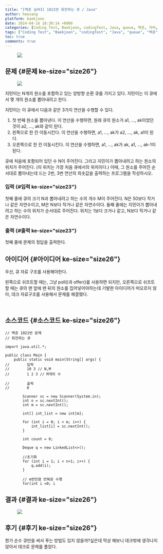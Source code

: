 ```yaml
---
title: "[백준 실버3] 1021번 회전하는 큐 / Java"
author: heesang
platform: baekjoon
date: 2024-04-16 18:30:14 +0900
categories: [Coding Test, Baekjoon, codingTest, Java, queue, 백준, 자바, 코딩테스트, 코테, 큐]
tags: ["Coding Test", "Baekjoon", "codingTest", "Java", "queue", "백준", "자바", "코딩테스트", "코테", "큐"]
toc: true
comments: true
---
```

<figure class="imageblock alignCenter" data-ke-mobilestyle="widthOrigin"
data-origin-width="470" data-origin-height="107">
<span
data-url="https://blog.kakaocdn.net/dn/pVM5Z/btsGDAgmsgD/XHm6oX6Y7dnTzwlEpVhgek/img.png"
data-lightbox="lightbox"><img
src="https://blog.kakaocdn.net/dn/pVM5Z/btsGDAgmsgD/XHm6oX6Y7dnTzwlEpVhgek/img.png"
srcset="https://img1.daumcdn.net/thumb/R1280x0/?scode=mtistory2&amp;fname=https%3A%2F%2Fblog.kakaocdn.net%2Fdn%2FpVM5Z%2FbtsGDAgmsgD%2FXHm6oX6Y7dnTzwlEpVhgek%2Fimg.png"
onerror="this.onerror=null; this.src=&#39;//t1.daumcdn.net/tistory_admin/static/images/no-image-v1.png&#39;; this.srcset=&#39;//t1.daumcdn.net/tistory_admin/static/images/no-image-v1.png&#39;;"
data-origin-width="470" data-origin-height="107" /></span>
</figure>

## 문제 {#문제 ke-size="size26"}

<figure class="imageblock alignCenter" data-ke-mobilestyle="widthOrigin"
data-origin-width="1048" data-origin-height="217">
<span
data-url="https://blog.kakaocdn.net/dn/c2PO26/btsGDA8pNsc/2MeYLLz9Bm0VrAxk6N1wOK/img.png"
data-lightbox="lightbox"><img
src="https://blog.kakaocdn.net/dn/c2PO26/btsGDA8pNsc/2MeYLLz9Bm0VrAxk6N1wOK/img.png"
srcset="https://img1.daumcdn.net/thumb/R1280x0/?scode=mtistory2&amp;fname=https%3A%2F%2Fblog.kakaocdn.net%2Fdn%2Fc2PO26%2FbtsGDA8pNsc%2F2MeYLLz9Bm0VrAxk6N1wOK%2Fimg.png"
onerror="this.onerror=null; this.src=&#39;//t1.daumcdn.net/tistory_admin/static/images/no-image-v1.png&#39;; this.srcset=&#39;//t1.daumcdn.net/tistory_admin/static/images/no-image-v1.png&#39;;"
data-origin-width="1048" data-origin-height="217" /></span>
</figure>

지민이는 N개의 원소를 포함하고 있는 양방향 순환 큐를 가지고 있다.
지민이는 이 큐에서 몇 개의 원소를 뽑아내려고 한다.

지민이는 이 큐에서 다음과 같은 3가지 연산을 수행할 수 있다.

1.  첫 번째 원소를 뽑아낸다. 이 연산을 수행하면, 원래 큐의 원소가 a1,
    \..., ak이었던 것이 a2, \..., ak와 같이 된다.
2.  왼쪽으로 한 칸 이동시킨다. 이 연산을 수행하면, a1, \..., ak가 a2,
    \..., ak, a1이 된다.
3.  오른쪽으로 한 칸 이동시킨다. 이 연산을 수행하면, a1, \..., ak가 ak,
    a1, \..., ak-1이 된다.

큐에 처음에 포함되어 있던 수 N이 주어진다. 그리고 지민이가 뽑아내려고
하는 원소의 위치가 주어진다. (이 위치는 가장 처음 큐에서의 위치이다.)
이때, 그 원소를 주어진 순서대로 뽑아내는데 드는 2번, 3번 연산의 최솟값을
출력하는 프로그램을 작성하시오.

### 입력 {#입력 ke-size="size23"}

첫째 줄에 큐의 크기 N과 뽑아내려고 하는 수의 개수 M이 주어진다. N은
50보다 작거나 같은 자연수이고, M은 N보다 작거나 같은 자연수이다. 둘째
줄에는 지민이가 뽑아내려고 하는 수의 위치가 순서대로 주어진다. 위치는
1보다 크거나 같고, N보다 작거나 같은 자연수이다.

### 출력 {#출력 ke-size="size23"}

첫째 줄에 문제의 정답을 출력한다.

## 아이디어 {#아이디어 ke-size="size26"}

우선, 큐 자료 구조를 사용해야한다.

왼쪽으로 쉬프트할 때는, 그냥 poll()과 offer()를 사용하면 되지만,
오른쪽으로 쉬프트할 때는 큐의 맨 앞에 맨 뒤의 원소를 집어넣어야하는데
기발한 아이디어가 떠오르지 않아, 데크 자료구조를 사용해서 문제를
해결했다.

 

## 소스코드 {#소스코드 ke-size="size26"}

``` {#code_1713259599005 .angelscript style="background-color: #f8f8f8; color: #383a42; text-align: start;" ke-type="codeblock" ke-language="java"}
// 백준 1021번 문제
// 회전하는 큐

import java.util.*;

public class Main {
    public static void main(String[] args) {
//        입력
//        10 3 // N,M
//        1 2 3 // M개의 수

//        출력
//        0

        Scanner sc = new Scanner(System.in);
        int n = sc.nextInt();
        int m = sc.nextInt();

        int[] int_list = new int[m];

        for (int i = 0; i < m; i++) {
            int_list[i] = sc.nextInt();
        }

        int count = 0;

        Deque q = new LinkedList<>();

        //초기화
        for (int i = 1; i < n+1; i++) {
            q.add(i);
        }

        // m번만큼 반복문 수행
        for(int i =0; i
```

## 결과 {#결과 ke-size="size26"}

<figure class="imageblock alignCenter" data-ke-mobilestyle="widthOrigin"
data-origin-width="933" data-origin-height="77">
<span
data-url="https://blog.kakaocdn.net/dn/RtGS5/btsGE6Z2n1U/TZ2jBE8OpGq84KT9kfZAsK/img.png"
data-lightbox="lightbox"><img
src="https://blog.kakaocdn.net/dn/RtGS5/btsGE6Z2n1U/TZ2jBE8OpGq84KT9kfZAsK/img.png"
srcset="https://img1.daumcdn.net/thumb/R1280x0/?scode=mtistory2&amp;fname=https%3A%2F%2Fblog.kakaocdn.net%2Fdn%2FRtGS5%2FbtsGE6Z2n1U%2FTZ2jBE8OpGq84KT9kfZAsK%2Fimg.png"
onerror="this.onerror=null; this.src=&#39;//t1.daumcdn.net/tistory_admin/static/images/no-image-v1.png&#39;; this.srcset=&#39;//t1.daumcdn.net/tistory_admin/static/images/no-image-v1.png&#39;;"
data-origin-width="933" data-origin-height="77" /></span>
</figure>

## 후기 {#후기 ke-size="size26"}

뭔가 순수 큐만을 써서 푸는 방법도 있지 않을까?싶은데 막상 해보니
데크밖에 생각나지 않아서 데크로 문제를 풀었다.
